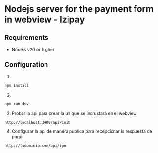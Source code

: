 # Nodejs server for the payment form in webview - Izipay

## Requirements
* Nodejs v20 or higher

## Configuration
1. 
```sh
npm install
```

2. 
```sh
npm run dev
```

3. Probar la api para crear la url que se incrustará en el webview
```sh
http://localhost:3000/api/init
```

4. Configurar la api de manera publica para recepcionar la respuesta de pago
```sh
http://tudominio.com/api/ipn
```